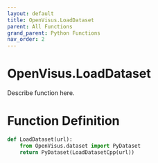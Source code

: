 ```yaml
---
layout: default
title: OpenVisus.LoadDataset
parent: All Functions
grand_parent: Python Functions
nav_order: 2
---
```


# OpenVisus.LoadDataset

Describe function here.

# Function Definition

```python
def LoadDataset(url):
	from OpenVisus.dataset import PyDataset
	return PyDataset(LoadDatasetCpp(url))
```